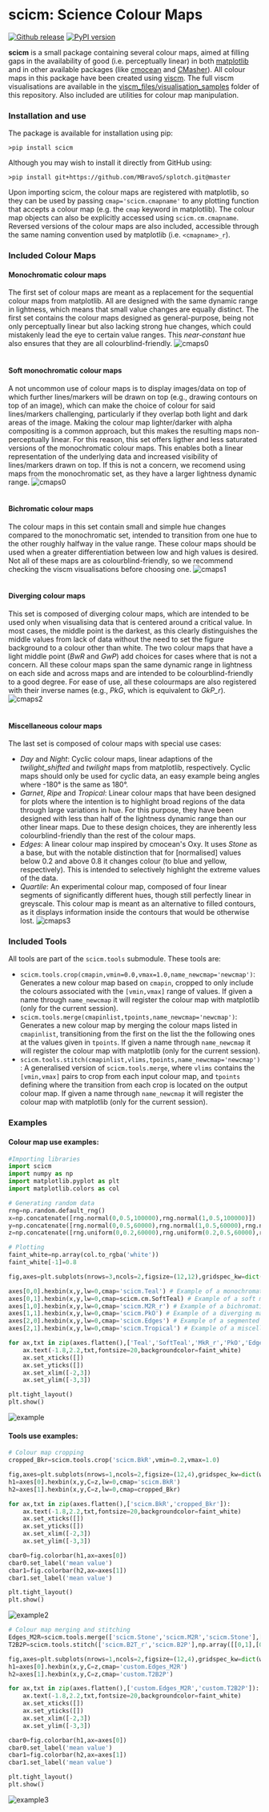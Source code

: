 # scicm: Science Colour Maps

[![Github release](https://img.shields.io/github/release/MBravoS/scicm.svg?label=tag&colorB=54ebff)](https://github.com/MBravoS/scicm/releases) [![PyPI version](https://img.shields.io/pypi/v/scicm.svg?colorB=ff0080)](https://pypi.python.org/pypi/scicm)

**scicm** is a small package containing several colour maps, aimed at filling gaps in the availability of good (i.e. perceptually linear) in both [matplotlib](https://matplotlib.org/stable/tutorials/colors/colormaps.html) and in other available packages (like [cmocean](https://github.com/matplotlib/cmocean) and [CMasher](https://github.com/1313e/CMasher)). All colour maps in this package have been created using [viscm](https://github.com/matplotlib/viscm). The full viscm visualisations are available in the [viscm_files/visualisation_samples](https://github.com/MBravoS/scicm/tree/master/viscm_files/visualisation_samples) folder of this repository. Also included are utilities for colour map manipulation.

### Installation and use
The package is available for installation using pip:

    >pip install scicm

Although you may wish to install it directly from GitHub using:

    >pip install git+https://github.com/MBravoS/splotch.git@master

Upon importing scicm, the colour maps are registered with matplotlib, so they can be used by passing `cmap='scicm.cmapname'` to any plotting function that accepts a colour map (e.g. the `cmap` keyword in matplotlib). The colour map objects can also be explicitly accessed using `scicm.cm.cmapname`. Reversed versions of the colour maps are also included, accessible through the same naming convention used by matplotlib (i.e. `<cmapname>_r`).

### Included Colour Maps

#### Monochromatic colour maps
The first set of colour maps are meant as a replacement for the sequential colour maps from matplotlib. All are designed with the same dynamic range in lightness, which means that small value changes are equally distinct. The first set contains the colour maps designed as general-purpose, being not only perceptually linear but also lacking strong hue changes, which could mistakenly lead the eye to certain value ranges. This *near-constant* hue also ensures that they are all colourblind-friendly.
![cmaps0](/examples/scicm_monochromatic.png)
<br><br>

#### Soft monochromatic colour maps
A not uncommon use of colour maps is to display images/data on top of which further lines/markers will be drawn on top (e.g., drawing contours on top of an image), which can make the choice of colour for said lines/markers challenging, particularly if they overlap both light and dark areas of the image. Making the colour map lighter/darker with alpha compositing is a common approach, but this makes the resulting maps non-perceptually linear. For this reason, this set offers ligther and less saturated versions of the monochromatic colour maps. This enables both a linear representation of the underlying data and increased visibility of lines/markers drawn on top. If this is not a concern, we recomend using maps from the monochromatic set, as they have a larger lightness dynamic range.
![cmaps0](/examples/scicm_soft.png)
<br><br>

#### Bichromatic colour maps
The colour maps in this set contain small and simple hue changes compared to the monochromatic set, intended to transition from one hue to the other roughly halfway in the value range. These colour maps should be used when a greater differentiation between low and high values is desired. Not all of these maps are as colourblind-friendly, so we recommend checking the viscm visualisations before choosing one.
![cmaps1](/examples/scicm_bichromatic.png)
<br><br>

#### Diverging colour maps
This set is composed of diverging colour maps, which are intended to be used only when visualising data that is centered around a critical value. In most cases, the middle point is the darkest, as this clearly distinguishes the middle values from lack of data without the need to set the figure background to a colour other than white. The two colour maps that have a light middle point (*BwR* and *GwP*) add choices for cases where that is not a concern. All these colour maps span the same dynamic range in lightness on each side and across maps and are intended to be colourblind-friendly to a good degree. For ease of use, all these colourmaps are also registered with their inverse names (e.g., *PkG*, which is equivalent to *GkP_r*).
![cmaps2](/examples/scicm_diverging.png)
<br><br>

#### Miscellaneous colour maps
The last set is composed of colour maps with special use cases:
- *Day* and *Night*: Cyclic colour maps, linear adaptions of the *twilight_shifted* and *twilight* maps from matplotlib, respectively. Cyclic maps should only be used for cyclic data, an easy example being angles where -180° is the same as 180°.
- *Garnet*, *Ripe* and *Tropical*: Linear colour maps that have been designed for plots where the intention is to highlight broad regions of the data through large variations in hue. For this purpose, they have been designed with less than half of the lightness dynamic range than our other linear maps. Due to these design choices, they are inherently less colourblind-friendly than the rest of the colour maps.
- *Edges*: A linear colour map inspired by cmocean's Oxy. It uses *Stone* as a base, but with the notable distinction that for \[normalised\] values below 0.2 and above 0.8 it changes colour (to blue and yellow, respectively). This is intended to selectively highlight the extreme values of the data.
- *Quartile*: An experimental colour map, composed of four linear segments of significantly different hues, though still perfectly linear in greyscale. This colour map is meant as an alternative to filled contours, as it displays information inside the contours that would be otherwise lost.
![cmaps3](/examples/scicm_miscellaneous.png)

### Included Tools
All tools are part of the `scicm.tools` submodule. These tools are:
- `scicm.tools.crop(cmapin,vmin=0.0,vmax=1.0,name_newcmap='newcmap')`: Generates a new colour map based on `cmapin`, cropped to only include the colours associated with the `[vmin,vmax]` range of values. If given a name through `name_newcmap` it will register the colour map with matplotlib (only for the current session).
- `scicm.tools.merge(cmapinlist,tpoints,name_newcmap='newcmap')`: Generates a new colour map by merging the colour maps listed in `cmapinlist`, transitioning from the first on the list the the following ones at the values given in `tpoints`. If given a name through `name_newcmap` it will register the colour map with matplotlib (only for the current session).
- `scicm.tools.stitch(cmapinlist,vlims,tpoints,name_newcmap='newcmap')`: A generalised version of `scicm.tools.merge`, where `vlims` contains the `[vmin,vmax]` pairs to crop from each input colour map, and `tpoints` defining where the transition from each crop is located on the output colour map. If given a name through `name_newcmap` it will register the colour map with matplotlib (only for the current session).

### Examples

#### Colour map use examples:

```python
#Importing libraries
import scicm
import numpy as np
import matplotlib.pyplot as plt
import matplotlib.colors as col

# Generating random data
rng=np.random.default_rng()
x=np.concatenate([rng.normal(0,0.5,100000),rng.normal(1,0.5,100000)])
y=np.concatenate([rng.normal(0,0.5,60000),rng.normal(1,0.5,60000),rng.normal(-1,0.5,80000)])
z=np.concatenate([rng.uniform(0,0.2,60000),rng.uniform(0.2,0.5,60000),rng.uniform(0.5,1,80000)])

# Plotting
faint_white=np.array(col.to_rgba('white'))
faint_white[-1]=0.8

fig,axes=plt.subplots(nrows=3,ncols=2,figsize=(12,12),gridspec_kw=dict(wspace=0.0,hspace=0.0))

axes[0,0].hexbin(x,y,lw=0,cmap='scicm.Teal') # Example of a monochromatic map, using the registered names with matplotlib
axes[0,1].hexbin(x,y,lw=0,cmap=scicm.cm.SoftTeal) # Example of a soft map, using the colour map objects
axes[1,0].hexbin(x,y,lw=0,cmap='scicm.M2R_r') # Example of a bichromatic map, reversing the colour map
axes[1,1].hexbin(x,y,lw=0,cmap='scicm.PkO') # Example of a diverging map
axes[2,0].hexbin(x,y,lw=0,cmap='scicm.Edges') # Example of a segmented map
axes[2,1].hexbin(x,y,lw=0,cmap='scicm.Tropical') # Example of a miscellaneous map

for ax,txt in zip(axes.flatten(),['Teal','SoftTeal','MkR_r','PkO','Edges','Tropical']):
    ax.text(-1.8,2.2,txt,fontsize=20,backgroundcolor=faint_white)
    ax.set_xticks([])
    ax.set_yticks([])
    ax.set_xlim([-2,3])
    ax.set_ylim([-3,3])

plt.tight_layout()
plt.show()
```
![example](/examples/README_ex1.png)

#### Tools use examples:

```python
# Colour map cropping
cropped_Bkr=scicm.tools.crop('scicm.BkR',vmin=0.2,vmax=1.0)

fig,axes=plt.subplots(nrows=1,ncols=2,figsize=(12,4),gridspec_kw=dict(wspace=0.0,hspace=0.0),facecolor='w')
h1=axes[0].hexbin(x,y,C=z,lw=0,cmap='scicm.BkR')
h2=axes[1].hexbin(x,y,C=z,lw=0,cmap=cropped_Bkr)

for ax,txt in zip(axes.flatten(),['scicm.BkR','cropped_Bkr']):
    ax.text(-1.8,2.2,txt,fontsize=20,backgroundcolor=faint_white)
    ax.set_xticks([])
    ax.set_yticks([])
    ax.set_xlim([-2,3])
    ax.set_ylim([-3,3])

cbar0=fig.colorbar(h1,ax=axes[0])
cbar0.set_label('mean value')
cbar1=fig.colorbar(h2,ax=axes[1])
cbar1.set_label('mean value')

plt.tight_layout()
plt.show()
```
![example2](/examples/README_ex2.png)
```python
# Colour map merging and stitching
Edges_M2R=scicm.tools.merge(['scicm.Stone','scicm.M2R','scicm.Stone'],[0.2,0.5],'custom.Edges_M2R')
T2B2P=scicm.tools.stitch(['scicm.B2T_r','scicm.B2P'],np.array([[0,1],[0,1]]),[0.5],'custom.T2B2P')

fig,axes=plt.subplots(nrows=1,ncols=2,figsize=(12,4),gridspec_kw=dict(wspace=0.0,hspace=0.0),facecolor='w')
h1=axes[0].hexbin(x,y,C=z,cmap='custom.Edges_M2R')
h2=axes[1].hexbin(x,y,C=z,cmap='custom.T2B2P')

for ax,txt in zip(axes.flatten(),['custom.Edges_M2R','custom.T2B2P']):
    ax.text(-1.8,2.2,txt,fontsize=20,backgroundcolor=faint_white)
    ax.set_xticks([])
    ax.set_yticks([])
    ax.set_xlim([-2,3])
    ax.set_ylim([-3,3])

cbar0=fig.colorbar(h1,ax=axes[0])
cbar0.set_label('mean value')
cbar1=fig.colorbar(h2,ax=axes[1])
cbar1.set_label('mean value')

plt.tight_layout()
plt.show()
```
![example3](/examples/README_ex3.png)
